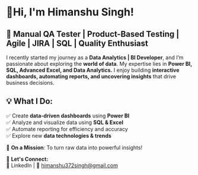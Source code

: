 # 👋Hi, I'm Himanshu Singh!  
## 🔹 Manual QA Tester | Product-Based Testing | Agile | JIRA | SQL | Quality Enthusiast

I recently started my journey as a **Data Analytics | BI Developer**, and I’m passionate about exploring the **world of data**. My expertise lies in **Power BI, SQL, Advanced Excel, and Data Analytics.** I enjoy building **interactive dashboards, automating reports, and uncovering insights** that drive business decisions.

## 💡 What I Do:
✅ Create **data-driven dashboards** using **Power BI**  
✅ Analyze and visualize data using **SQL & Excel**  
✅ Automate reporting for efficiency and accuracy  
✅ Explore new **data technologies & trends**

🚀 **On a Mission**: To turn raw data into powerful insights!

📌 **Let's Connect:**  
🔗 LinkedIn | 📧 himanshu372singh@gmail.com
